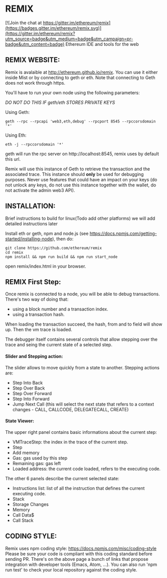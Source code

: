 # REMIX

[![Join the chat at https://gitter.im/ethereum/remix](https://badges.gitter.im/ethereum/remix.svg)](https://gitter.im/ethereum/remix?utm_source=badge&utm_medium=badge&utm_campaign=pr-badge&utm_content=badge)
Ethereum IDE and tools for the web

## REMIX WEBSITE:

Remix is avalaible at http://ethereum.github.io/remix. 
You can use it either inside Mist or by connecting to geth or eth.
Note that connecting to Geth does not work through https. 

You'll have to run your own node using the following parameters:

*DO NOT DO THIS IF geth/eth STORES PRIVATE KEYS*

Using Geth:

    geth --rpc --rpcapi 'web3,eth,debug' --rpcport 8545 --rpccorsdomain '*'
    
Using Eth:

    eth -j --rpccorsdomain '*'

geth will run the rpc server on http://localhost:8545, remix uses by default this url.

Remix will use this instance of Geth to retrieve the transaction and the associated trace.
This instance should **only** be used for debugging purposes. Never use features that could have an impact on your keys (do not unlock any keys, do not use this instance together with the wallet, do not activate the admin web3 API).

## INSTALLATION:

Brief instructions to build for linux(Todo add other platforms) we will add detailed instructions later

Install eth or geth, npm and node.js (see https://docs.npmjs.com/getting-started/installing-node), then do:

    git clone https://github.com/ethereum/remix
    cd remix
    npm install && npm run build && npm run start_node

open remix/index.html in your browser.

## REMIX First Step:

Once remix is connected to a node, you will be able to debug transactions.
There's two way of doing that:
 - using a block number and a transaction index.
 - using a transaction hash.

When loading the transaction succeed, the hash, from and to field will show up. 
Then the vm trace is loaded.

The debugger itself contains several controls that allow stepping over the trace and seing the current state of a selected step.

#### Slider and Stepping action:

The slider allows to move quickly from a state to another.
Stepping actions are:
- Step Into Back
- Step Over Back
- Step Over Forward
- Step Into Forward
- Jump Next Call (this will select the next state that refers to a context changes - CALL, CALLCODE, DELEGATECALL, CREATE)

#### State Viewer:
 
The upper right panel contains basic informations about the current step:
- VMTraceStep: the index in the trace of the current step.
- Step
- Add memory
- Gas: gas used by this step
- Remaining gas: gas left
- Loaded address: the current code loaded, refers to the executing code.

The other 6 panels describe the current selected state:
 - Instructions list: list of all the instruction that defines the current executing code.
 - Stack
 - Storage Changes
 - Memory
 - Call Data$
 - Call Stack

## CODING STYLE:

Remix uses npm coding style: https://docs.npmjs.com/misc/coding-style
Please be sure your code is compliant with this coding standard before sending PR.
There's on the above page a bunch of links that propose integration with developer tools (Emacs, Atom, ...).
You can also run 'npm run test' to check your local repository against the coding style.

